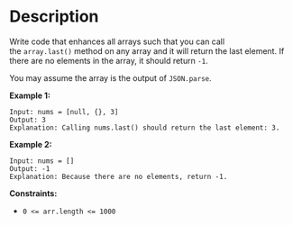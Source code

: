 # Description

Write code that enhances all arrays such that you can call the `array.last()` method on any array and it will return the last element. If there are no elements in the array, it should return `-1`.

You may assume the array is the output of `JSON.parse`.

**Example 1:**

```
Input: nums = [null, {}, 3]
Output: 3
Explanation: Calling nums.last() should return the last element: 3.

```

**Example 2:**

```
Input: nums = []
Output: -1
Explanation: Because there are no elements, return -1.

```

**Constraints:**

- `0 <= arr.length <= 1000`
